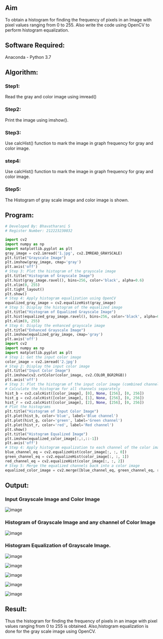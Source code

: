## Aim
To obtain a histogram for finding the frequency of pixels in an Image with pixel values ranging from 0 to 255. Also write the code using OpenCV to perform histogram equalization.

## Software Required:
Anaconda - Python 3.7

## Algorithm:
### Step1:
Read the gray and color image using imread()

### Step2:
Print the image using imshow().



### Step3:
Use calcHist() function to mark the image in graph frequency for gray and color image.

### step4:
Use calcHist() function to mark the image in graph frequency for gray and color image.

### Step5:
The Histogram of gray scale image and color image is shown.


## Program:
```python
# Developed By: Bhavatharani S
# Register Number: 212223230032

import cv2
import numpy as np
import matplotlib.pyplot as plt
gray_image = cv2.imread('1.jpg', cv2.IMREAD_GRAYSCALE)
plt.title("Grayscale Image")
plt.imshow(gray_image, cmap='gray')
plt.axis('off')
# Step 3: Plot the histogram of the grayscale image
plt.title("Histogram of Grayscale Image")
plt.hist(gray_image.ravel(), bins=256, color='black', alpha=0.6)
plt.xlim(0, 255)
plt.tight_layout()
plt.show()
# Step 4: Apply histogram equalization using OpenCV
equalized_gray_image = cv2.equalizeHist(gray_image)
# Step 5: Display the histogram of the equalized image
plt.title("Histogram of Equalized Grayscale Image")
plt.hist(equalized_gray_image.ravel(), bins=256, color='black', alpha=0.6)
plt.xlim(0, 255)
# Step 6: Display the enhanced grayscale image
plt.title("Enhanced Grayscale Image")
plt.imshow(equalized_gray_image, cmap='gray')
plt.axis('off')
import cv2
import numpy as np
import matplotlib.pyplot as plt
# Step 1: Get the input color image
color_image = cv2.imread('2.jpg')
# Step 2: Display the input color image
plt.title("Input Color Image")
plt.imshow(cv2.cvtColor(color_image, cv2.COLOR_BGR2RGB))
plt.axis('off')
# Step 3: Plot the histogram of the input color image (combined channels)
# Calculate the histogram for all channels separately
hist_b = cv2.calcHist([color_image], [0], None, [256], [0, 256])
hist_g = cv2.calcHist([color_image], [1], None, [256], [0, 256])
hist_r = cv2.calcHist([color_image], [2], None, [256], [0, 256])
# Plot the histograms
plt.title("Histogram of Input Color Image")
plt.plot(hist_b, color='blue', label='Blue channel')
plt.plot(hist_g, color='green', label='Green channel')
plt.plot(hist_r, color='red', label='Red channel')
plt.show()
plt.title("Histogram Equalized Image")
plt.imshow(equalized_color_image[:,:,::-1])
plt.axis('off')
# Step 4: Apply histogram equalization to each channel of the color image
blue_channel_eq = cv2.equalizeHist(color_image[:, :, 0])
green_channel_eq = cv2.equalizeHist(color_image[:, :, 1])
red_channel_eq = cv2.equalizeHist(color_image[:, :, 2])
# Step 5: Merge the equalized channels back into a color image
equalized_color_image = cv2.merge([blue_channel_eq, green_channel_eq, red_channel_eq])

```
## Output:
### Input Grayscale Image and Color Image

![image](https://github.com/user-attachments/assets/c42390bf-7326-42b8-90ae-27f1a5a9eac4)

### Histogram of Grayscale Image and any channel of Color Image

![image](https://github.com/user-attachments/assets/b5f297c5-1f34-4098-9261-8d95a4501ca2)

### Histogram Equalization of Grayscale Image.

![image](https://github.com/user-attachments/assets/6c59f8e0-aff3-44f5-8498-1ba12c4bbd47)

![image](https://github.com/user-attachments/assets/b746f535-deb3-42f7-b2df-a7fc408c8c5c)

![image](https://github.com/user-attachments/assets/b3ed9135-f9ec-4fb0-b7f8-623e31573099)

![image](https://github.com/user-attachments/assets/c0ebd3a2-391c-470b-98d1-b28bc51fef2c)

![image](https://github.com/user-attachments/assets/74f49dc6-3d39-4e08-bebc-e63e86d2785f)

## Result: 
Thus the histogram for finding the frequency of pixels in an image with pixel values ranging from 0 to 255 is obtained. Also,histogram equalization is done for the gray scale image using OpenCV.
